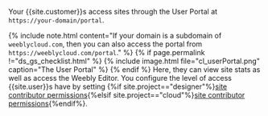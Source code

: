 Your {{site.customer}}s access sites through the User Portal at `https://your-domain/portal`.

{% include note.html content="If your domain is a subdomain of `weeblycloud.com`, then you can also access the portal from `https://weeblycloud.com/portal`." %}
{% if page.permalink !="ds_gs_checklist.html" %}
{% include image.html file="cl_userPortal.png" caption="The User Portal" %}
{% endif %}
Here, they can view site stats as well as access the Weebly Editor. You configure the level of access {{site.user}}s have by setting {%if site.project=="designer"%}[site contributor permissions](ds_gs_access_sites.html){%elsif site.project=="cloud"%}[site contributor permissions](cl_gs_access_sites.html){%endif%}.
